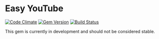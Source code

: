 Easy YouTube
============

[![Code Climate](https://codeclimate.com/github/natesholland/easy_youtube.png)](https://codeclimate.com/github/natesholland/easy_youtube)
[![Gem Version](https://badge.fury.io/rb/easy_youtube.png)](http://badge.fury.io/rb/easy_youtube)
[![Build Status](https://travis-ci.org/natesholland/easy_youtube.png?branch=master)](https://travis-ci.org/natesholland/easy_youtube)

This gem is currently in development and should not be considered stable.
